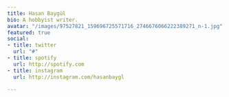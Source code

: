 ```yaml
---
title: Hasan Baygül
bio: A hobbyist writer.
avatar: "/images/97527821_159696725571716_2746676066222389271_n-1.jpg"
featured: true
social:
- title: twitter
  url: "#"
- title: spotify
  url: http://spotify.com
- title: instagram
  url: http://instagram.com/hasanbaygl

---
```

